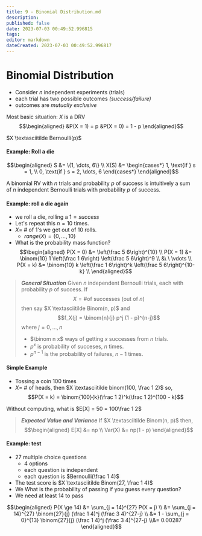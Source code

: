 ```yaml
---
title: 9 - Binomial Distribution.md
description:
published: false
date: 2023-07-03 00:49:52.996815
tags:
editor: markdown
dateCreated: 2023-07-03 00:49:52.996817
---
```


# Binomial Distribution
- Consider $n$ independent experiments (trials)
- each trial has two possible outcomes *(success/failure)*
- outcomes are *mutually exclusive*

Most basic situation:
$X$ is a DRV
$$\begin{aligned}
	&P(X = 1) = p &P(X = 0) = 1 - p
\end{aligned}$$

$X \textasciitilde Bernoulli(p)$

#### Example: Roll a die
$$\begin{aligned}
	S &= \{1, \dots, 6\} \\
	X(S) &= \begin{cases*}
		1, \text{if } s = 1, \\
		0, \text{if } s = 2, \dots, 6
	\end{cases*}
\end{aligned}$$

A binomial RV with $n$ trials and probability $p$ of success is intuitively a sum of $n$ independent Bernoulli trials with probability $p$ of success.

#### Example: roll a die again
- we roll a die, rolling a $1 = success$
- Let's repeat this $n = 10$ times.
- $X =$ # of 1's we get out of 10 rolls.
	- $range(X) = \{0, \dots, 10\}$
- What is the probability mass function?
$$\begin{aligned}
	P(X = 0) &= \left(\frac 5 6\right)^{10} \\
	P(X = 1) &= \binom{10} 1 \left(\frac 1 6\right) \left(\frac 5 6\right)^9 \\
	&\ \ \vdots \\
	P(X = k) &= \binom{10} k \left(\frac 1 6\right)^k \left(\frac 5 6\right)^{10-k} \\
\end{aligned}$$


> ***General Situation***
> Given $n$ independent Bernoulli trials, each with probability $p$ of success. If 
> $$X = \text{\# of successes (out of $n$)}$$
> then say $X \textasciitilde Binom(n, p)$ and
> $$f_X(j) = \binom{n}{j} p^j (1 - p)^{n-j}$$
> where $j = 0, \dots, n$
> - $\binom n x$ ways of getting $x$ successes from $n$ trials.
> - $p^x$ is probability of succeses, $n$ times.
> - $p^{n-1}$ is the probability of failures, $n-1$ times.

#### Simple Example
- Tossing a coin 100 times
- $X =$ # of heads, then $X \textasciitilde binom(100, \frac 1 2)$ so,
$$P(X = k) = \binom{100}{k}(\frac 1 2)^k(\frac 1 2)^{100 - k}$$

Without computing, what is $E[X] = 50 = 100\frac 1 2$

> ***Expected Value and Variance***
> If $X \textasciitilde Binom(n, p)$ then,
> $$\begin{aligned}
> 	E[X] &= np \\
> 	Var(X) &= np(1 - p)
> \end{aligned}$$

#### Example: test
- 27 multiple choice questions
	- 4 options
	- each question is independent
	- each question is $Bernoulli(\frac 1 4)$
- The test score is $X \textasciitilde Binom(27, \frac 1 4)$
- We What is the probability of passing if you guess every question?
- We need at least 14 to pass

$$\begin{aligned}
	P(X \ge 14) &= \sum_{j = 14}^{27} P(X = j) \\
	&= \sum_{j = 14}^{27} \binom{27}{j} (\frac 1 4)^j (\frac 3 4)^{27-j} \\
	&= 1 - \sum_{j = 0}^{13} \binom{27}{j} (\frac 1 4)^j (\frac 3 4)^{27-j}
	\\&= 0.00287
\end{aligned}$$

